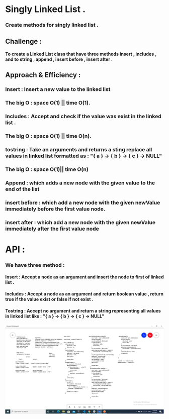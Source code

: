 # Singly Linked List .
### Create methods for singly linked list . 

## Challenge : 
#### To create a Linked List class that have three methods insert , includes , and to string , append , insert before , insert after . 


## Approach & Efficiency :
### Insert : Insert a new value to the linked list 
### The big O : space O(1) || time O(1).


### Includes : Accept and check if the value was exist in the linked list . 
### The big O :  space O(1) || time O(n).

### tostring : Take an arguments and returns a sting replace all values in linked list formatted as : "{ a } -> { b } -> { c } -> NULL"
### The big O : space O(1)|| time O(n) 

### Append : which adds a new node with the given value to the end of the list

### insert before : which add a new node with the given newValue immediately before the first value node.


### insert after : which add a new node with the given newValue immediately after the first value node 


# API : 
### We have three method : 
#### Insert : Accept a node as an argument and insert the node to first of linked list .
#### Includes : Accept a node as an argument and return boolean value , return true if the value exist or false if not exist . 
#### Tostring : Accept no argument and return a string representing all values in linked list like : "{ a } -> { b } -> { c } -> NULL"


![Solution](./img/linked-list.png)